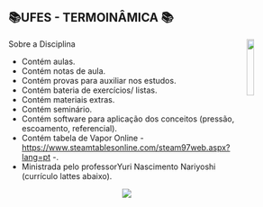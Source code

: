 ## 📚UFES -  TERMOINÂMICA 📚
<img align="right" width="16%" src="https://user-images.githubusercontent.com/80075307/220129072-48d5ff96-a10d-4e0b-9024-9374bee2c0c2.svg">

Sobre a Disciplina
  * Contém aulas.
  * Contém notas de aula.
  * Contém provas para auxiliar nos estudos.
  * Contém bateria de exercícios/ listas.
  * Contém materiais extras.
  * Contém seminário.
  * Contém software para aplicação dos conceitos (pressão, escoamento, referencial).
  * Contém tabela de Vapor Online - https://www.steamtablesonline.com/steam97web.aspx?lang=pt -.
  * Ministrada pelo professorYuri Nascimento Nariyoshi (currículo lattes abaixo).

<div align="center">
    <a href="http://lattes.cnpq.br/2655730779144916" target="_blank"
      ><img
        src="https://img.shields.io/badge/-Currículo Lattes-%230077B5?style=for-the-badge&logo=linkedin&logoColor=white"
        target="_blank"
  </div>



